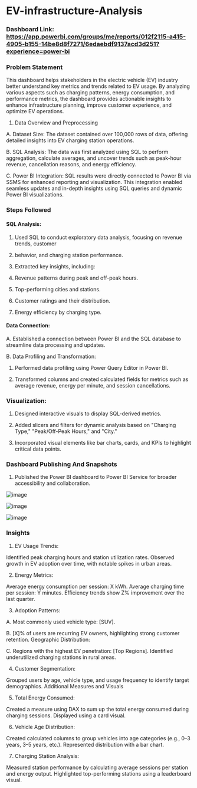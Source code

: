 # EV-infrastructure-Analysis


### Dashboard Link: https://app.powerbi.com/groups/me/reports/012f2115-a415-4905-b155-14be8d8f7271/6edaebdf9137acd3d251?experience=power-bi

### Problem Statement

This dashboard helps stakeholders in the electric vehicle (EV) industry better understand key metrics and trends related to EV usage. By analyzing various aspects such as charging patterns, energy consumption, and performance metrics, the dashboard provides actionable insights to enhance infrastructure planning, improve customer experience, and optimize EV operations.

1. Data Overview and Preprocessing


A. Dataset Size: The dataset contained over 100,000 rows of data, offering detailed insights into EV charging station operations.

B. SQL Analysis: The data was first analyzed using SQL to perform aggregation, calculate averages, and uncover trends such as peak-hour revenue, cancellation reasons, and energy efficiency.

C. Power BI Integration: SQL results were directly connected to Power BI via SSMS for enhanced reporting and visualization. This integration enabled seamless updates and in-depth insights using SQL queries and dynamic Power BI visualizations.


### Steps Followed

#### SQL Analysis:

1. Used SQL to conduct exploratory data analysis, focusing on revenue trends, customer 

2. behavior, and charging station performance.

3. Extracted key insights, including:

4. Revenue patterns during peak and off-peak hours.

5. Top-performing cities and stations.

6. Customer ratings and their distribution.

7. Energy efficiency by charging type.

#### Data Connection:

A. Established a connection between Power BI and the SQL database to streamline data processing and updates.

B. Data Profiling and Transformation:

1. Performed data profiling using Power Query Editor in Power BI.

2. Transformed columns and created calculated fields for metrics such as average revenue,  energy per minute, and session cancellations.

### Visualization:


1. Designed interactive visuals to display SQL-derived metrics.

2. Added slicers and filters for dynamic analysis based on "Charging Type," "Peak/Off-Peak
Hours," and "City."

3. Incorporated visual elements like bar charts, cards, and KPIs to highlight critical data points.


### Dashboard Publishing And Snapshots

1. Published the Power BI dashboard to Power BI Service for broader accessibility and collaboration.

![image](https://github.com/user-attachments/assets/7b716786-d106-45f9-9245-66342ec2cc18)


![image](https://github.com/user-attachments/assets/cdbcf014-1424-41fb-8fc5-99705c118c95)

![image](https://github.com/user-attachments/assets/bdffd590-f2e9-44c9-9674-d9b61fec618d)


### Insights 

1. EV Usage Trends:

Identified peak charging hours and station utilization rates.
Observed growth in EV adoption over time, with notable spikes in urban areas.


2. Energy Metrics:

Average energy consumption per session: X kWh.
Average charging time per session: Y minutes.
Efficiency trends show Z% improvement over the last quarter.

3. Adoption Patterns:

  A. Most commonly used vehicle type: [SUV].

  B. [X]% of users are recurring EV owners, highlighting strong customer retention.
   Geographic Distribution:

  C. Regions with the highest EV penetration: [Top Regions].
   Identified underutilized charging stations in rural areas.

4. Customer Segmentation:

  Grouped users by age, vehicle type, and usage frequency to identify target demographics.
  Additional Measures and Visuals

5. Total Energy Consumed:

  Created a measure using DAX to sum up the total energy consumed during charging sessions.
  Displayed using a card visual.

6. Vehicle Age Distribution:

  Created calculated columns to group vehicles into age categories (e.g., 0–3 years, 3–5 years, etc.).
  Represented distribution with a bar chart.

7. Charging Station Analysis:

  Measured station performance by calculating average sessions per station and energy output.
  Highlighted top-performing stations using a leaderboard visual.
